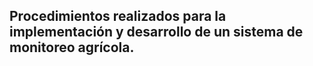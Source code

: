 ## Procedimientos realizados para la implementación y desarrollo de un sistema de monitoreo agrícola.